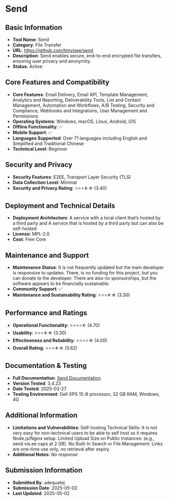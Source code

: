 # Send

## Basic Information
- **Tool Name**: Send
- **Category**: File Transfer
- **URL**: https://github.com/timvisee/send
- **Description**: Send enables secure, end-to-end encrypted file transfers, ensuring user privacy and anonymity.
- **Status**: Active

## Core Features and Compatibility
- **Core Features**: Email Delivery, Email API, Template Management, Analytics and Reporting, Deliverability Tools, List and Contact Management, Automation and Workflows, A/B Testing, Security and Compliance, Webhooks and Integrations, User Management and Permissions
- **Operating Systems**: Windows, macOS, Linux, Android, iOS
- **Offline Functionality**: ✅
- **Mobile Support**: ✅
- **Languages Supported**: Over 71 languages including English and Simplified and Traditional Chinese
- **Technical Level**: Beginner

## Security and Privacy
- **Security Features**: E2EE, Transport Layer Security (TLS)
- **Data Collection Level**: Minimal
- **Security and Privacy Rating**: ⭐⭐⭐⯪☆ (3.40)

## Deployment and Technical Details
- **Deployment Architecture**: A service with a local client that’s hosted by a third party and A service that is hosted by a third party but can also be self-hosted
- **License**: MPL-2.0
- **Cost**: Free Core

## Maintenance and Support
- **Maintenance Status**: It is not frequently updated but the main developer is responsive to updates. There, is no funding for this project, but you can donate to the developer. There are also no sponsorships, but the software appears to be financially sustainable.
- **Community Support**: ✅
- **Maintenance and Sustainability Rating**: ⭐⭐⭐⯪☆ (3.30)

## Performance and Ratings
- **Operational Functionality**: ⭐⭐⭐⭐⯪ (4.70)
- **Usability**: ⭐⭐⭐⯪☆ (3.30)
- **Effectiveness and Reliability**: ⭐⭐⭐⭐☆ (4.00)
- **Overall Rating**: ⭐⭐⭐⯪☆ (3.62)

## Documentation & Testing
- **Full Documentation**: [Send Documentation](https://github.com/user-attachments/files/20009272/send_analysis.pdf)
- **Version Tested**: 3.4.23
- **Date Tested**: 2025-03-27
- **Testing Environment**: Dell XPS 15 i9 processor, 32 GB RAM, Windows, 4G

## Additional Information
- **Limitations and Vulnerabilities**: Self-hosting Technical Skills: It is not very easy for non-technical users to be able to self host as it requires Node.js/Nginx setup. Limited Upload Size on Public Instances: (e.g., send.vis.ee caps at 2 GB). No Built-In Search or File Management: Links are one-time use only, no retrieval after expiry.
- **Additional Notes**: _No response_

## Submission Information
- **Submitted By**: adequatej
- **Submission Date**: 2025-05-02
- **Last Updated**: 2025-05-02
